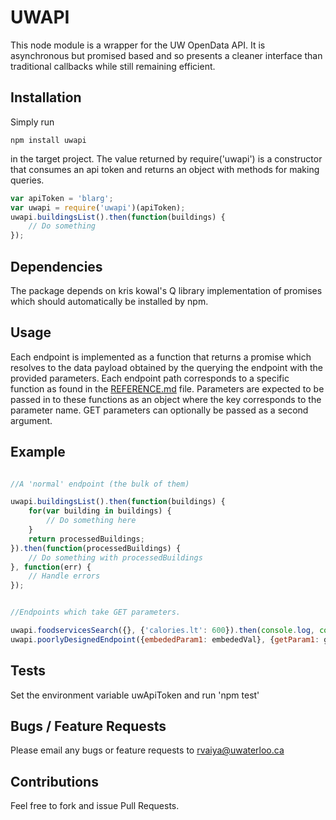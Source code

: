 # UWAPI

This node module is a wrapper for the UW OpenData API. It is asynchronous but
promised based and so presents a cleaner interface than traditional callbacks
while still remaining efficient.

## Installation

Simply run

```
npm install uwapi
```

in the target project. The value returned
by require('uwapi') is a constructor that
consumes an api token and returns an object
with methods for making queries.


```javascript
var apiToken = 'blarg';
var uwapi = require('uwapi')(apiToken);
uwapi.buildingsList().then(function(buildings) {
	// Do something
});
```
## Dependencies

The package depends on kris kowal's Q library implementation of promises
which should automatically be installed by npm.

## Usage

Each endpoint is implemented as a function that returns a promise which resolves
to the data payload obtained by the querying the endpoint with the provided
parameters. Each endpoint path corresponds to a specific function as found in
the [REFERENCE.md](REFERENCE.md) file. Parameters are expected to be passed in to these
functions as an object where the key corresponds to the parameter name.
GET parameters can optionally be passed as a second argument.

## Example

```javascript

//A 'normal' endpoint (the bulk of them)

uwapi.buildingsList().then(function(buildings) {
	for(var building in buildings) {
		// Do something here
	}
	return processedBuildings;
}).then(function(processedBuildings) {
	// Do something with processedBuildings
}, function(err) {
	// Handle errors
});


//Endpoints which take GET parameters.

uwapi.foodservicesSearch({}, {'calories.lt': 600}).then(console.log, console.error);
uwapi.poorlyDesignedEndpoint({embededParam1: embededVal}, {getParam1: getVal}).then(console.log, console.error);

```

## Tests

Set the environment variable uwApiToken and run 'npm test'

## Bugs / Feature Requests

Please email any bugs or feature requests to rvaiya@uwaterloo.ca

## Contributions

Feel free to fork and issue Pull Requests.
